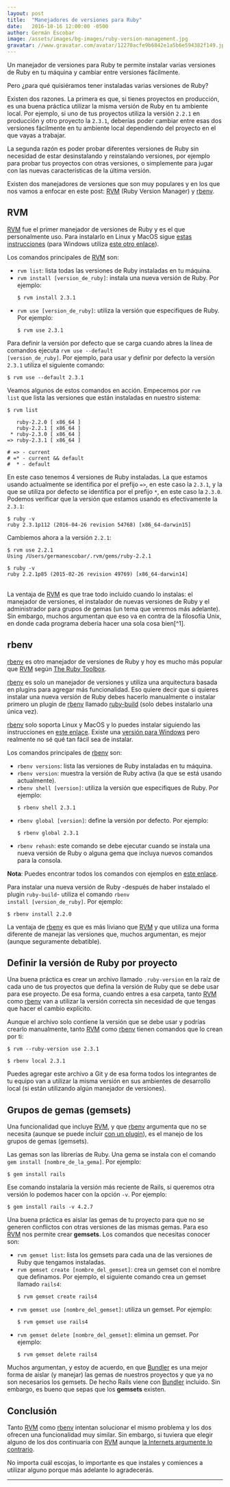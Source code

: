 ```yaml
---
layout: post
title:  "Manejadores de versiones para Ruby"
date:   2016-10-16 12:00:00 -0500
author: Germán Escobar
image: /assets/images/bg-images/ruby-version-management.jpg
gravatar: //www.gravatar.com/avatar/12270acfe9b6842e1a5b6e594382f149.jpg?s=80
---
```


Un manejador de versiones para Ruby te permite instalar varias versiones de Ruby en tu máquina y cambiar entre versiones fácilmente.<!-- more -->

Pero ¿para qué quisiéramos tener instaladas varias versiones de Ruby?

Existen dos razones. La primera es que, si tienes proyectos en producción, es una buena práctica utilizar la misma versión de Ruby en tu ambiente local. Por ejemplo, si uno de tus proyectos utiliza la versión <code>2.2.1</code> en producción y otro proyecto la <code>2.3.1</code>, deberías poder cambiar entre esas dos versiones fácilmente en tu ambiente local dependiendo del proyecto en el que vayas a trabajar.

La segunda razón es poder probar diferentes versiones de Ruby sin necesidad de estar desinstalando y reinstalando versiones, por ejemplo para probar tus proyectos con otras versiones, o simplemente para jugar con las nuevas características de la última versión.

Existen dos manejadores de versiones que son muy populares y en los que nos vamos a enfocar en este post: <a href="https://rvm.io/" target="_blank">RVM</a> (Ruby Version Manager) y <a href="https://github.com/rbenv/rbenv" target="_blank">rbenv</a>.

## RVM

<a href="https://rvm.io/" target="_blank">RVM</a> fue el primer manejador de versiones de Ruby y es el que personalmente uso. Para instalarlo en Linux y MacOS sigue <a href="https://rvm.io/rvm/install" target="_blank">estas instrucciones</a> (para Windows utiliza <a href="http://blog.developwithpassion.com/2012/03/30/installing-rvm-with-cygwin-on-windows/" target="_blank">este otro enlace</a>).

Los comandos principales de <a href="https://rvm.io/" target="_blank">RVM</a> son:

* <code>rvm list</code>: lista todas las versiones de Ruby instaladas en tu máquina.
* <code>rvm install [version_de_ruby]</code>: instala una nueva versión de Ruby. Por ejemplo:
  <pre><code class="language-none">$ rvm install 2.3.1</code></pre>
* <code>rvm use [version_de_ruby]</code>: utiliza la versión que especifiques de Ruby. Por ejemplo:
  <pre><code class="language-none">$ rvm use 2.3.1</code></pre>

Para definir la versión por defecto que se carga cuando abres la línea de comandos ejecuta <code>rvm use --default [version_de_ruby]</code>. Por ejemplo, para usar y definir por defecto la versión <code>2.3.1</code> utiliza el siguiente comando:

<pre><code class="language-none">$ rvm use --default 2.3.1</code></pre>

Veamos algunos de estos comandos en acción. Empecemos por <code>rvm list</code> que lista las versiones que están instaladas en nuestro sistema:

<pre><code class="language-none">$ rvm list

   ruby-2.2.0 [ x86_64 ]
   ruby-2.2.1 [ x86_64 ]
 * ruby-2.3.0 [ x86_64 ]
=> ruby-2.3.1 [ x86_64 ]

# => - current
# =* - current && default
#  * - default</code></pre>

En este caso tenemos 4 versiones de Ruby instaladas. La que estamos usando actualmente se identifica por el prefijo <code>=></code>, en este caso la <code>2.3.1</code>, y la que se utiliza por defecto se identifica por el prefijo <code>*</code>, en este caso la <code>2.3.0</code>. Podemos verificar que la versión que estamos usando es efectivamente la <code>2.3.1</code>:

<pre><code class="language-none">$ ruby -v
ruby 2.3.1p112 (2016-04-26 revision 54768) [x86_64-darwin15]</code></pre>

Cambiemos ahora a la versión <code>2.2.1</code>:

<pre><code class="language-none">$ rvm use 2.2.1
Using /Users/germanescobar/.rvm/gems/ruby-2.2.1

$ ruby -v
ruby 2.2.1p85 (2015-02-26 revision 49769) [x86_64-darwin14]</code></pre>

<br>
La ventaja de <a href="https://rvm.io/" target="_blank">RVM</a> es que trae todo incluido cuando lo instalas: el manejador de versiones, el instalador de nuevas versiones de Ruby y el administrador para grupos de gemas (un tema que veremos más adelante). Sin embargo, muchos argumentan que eso va en contra de la filosofía Unix, en donde cada programa debería hacer una sola cosa bien[^1].

## rbenv

<a href="https://github.com/rbenv/rbenv" target="_blank">rbenv</a> es otro manejador de versiones de Ruby y hoy es mucho más popular que <a href="https://rvm.io/" target="_blank">RVM</a> según <a href="https://www.ruby-toolbox.com/categories/ruby_version_management" target="_blank">The Ruby Toolbox</a>.

<a href="https://github.com/rbenv/rbenv" target="_blank">rbenv</a> es solo un manejador de versiones y utiliza una arquitectura basada en plugins para agregar más funcionalidad. Eso quiere decir que si quieres instalar una nueva versión de Ruby debes hacerlo manualmente o instalar primero un plugin de <a href="https://github.com/rbenv/rbenv" target="_blank">rbenv</a> llamado <a href="https://github.com/rbenv/ruby-build" target="_blank">ruby-build</a> (solo debes instalarlo una única vez).

<a href="https://github.com/rbenv/rbenv" target="_blank">rbenv</a> solo soporta Linux y MacOS y lo puedes instalar siguiendo las instrucciones en <a href="https://github.com/rbenv/rbenv#installation" target="_blank">este enlace</a>. Existe una <a href="https://github.com/nak1114/rbenv-win" target="_blank">versión para Windows</a> pero realmente no sé qué tan fácil sea de instalar.

Los comandos principales de <a href="https://github.com/rbenv/rbenv" target="_blank">rbenv</a> son:

* <code>rbenv versions</code>: lista las versiones de Ruby instaladas en tu máquina.
* <code>rbenv version</code>: muestra la versión de Ruby activa (la que se está usando actualmente).
* <code>rbenv shell [version]</code>: utiliza la versión que especifiques de Ruby. Por ejemplo:
  <pre><code>$ rbenv shell 2.3.1</code></pre>
* <code>rbenv global [version]</code>: define la versión por defecto. Por ejemplo:
    <pre><code>$ rbenv global 2.3.1</code></pre>
* <code>rbenv rehash</code>: este comando se debe ejecutar cuando se instala una nueva versión de Ruby o alguna gema que incluya nuevos comandos para la consola.

**Nota**: Puedes encontrar todos los comandos con ejemplos en <a href="https://github.com/rbenv/rbenv#command-reference" target="_blank">este enlace</a>.

Para instalar una nueva versión de Ruby \-después de haber instalado el plugin <code>ruby-build</code>\- utiliza el comando <code>rbenv install [version_de_ruby]</code>. Por ejemplo:

<pre><code>$ rbenv install 2.2.0</code></pre>

La ventaja de <a href="https://github.com/rbenv/rbenv" target="_blank">rbenv</a> es que es más liviano que <a href="https://rvm.io/" target="_blank">RVM</a> y que utiliza una forma diferente de manejar las versiones que, muchos argumentan, es mejor (aunque seguramente debatible).

## Definir la versión de Ruby por proyecto

Una buena práctica es crear un archivo llamado <code>.ruby-version</code> en la raíz de cada uno de tus proyectos que defina la versión de Ruby que se debe usar para ese proyecto. De esa forma, cuando entres a esa carpeta, tanto <a href="https://rvm.io/" target="_blank">RVM</a> como <a href="https://github.com/rbenv/rbenv" target="_blank">rbenv</a> van a utilizar la versión correcta sin necesidad de que tengas que hacer el cambio explícito.

Aunque el archivo solo contiene la versión que se debe usar y podrías crearlo manualmente, tanto <a href="https://rvm.io/" target="_blank">RVM</a> como <a href="https://github.com/rbenv/rbenv" target="_blank">rbenv</a> tienen comandos que lo crean por ti:

<pre><code>$ rvm --ruby-version use 2.3.1</code></pre>

<pre><code>$ rbenv local 2.3.1</code></pre>

Puedes agregar este archivo a Git y de esa forma todos los integrantes de tu equipo van a utilizar la misma versión en sus ambientes de desarrollo local (si están utilizando algún manejador de versiones).

## Grupos de gemas (gemsets)

Una funcionalidad que incluye <a href="https://rvm.io/" target="_blank">RVM</a>, y que <a href="https://github.com/rbenv/rbenv" target="_blank">rbenv</a> argumenta que no se necesita (aunque se puede incluir <a href="https://github.com/jf/rbenv-gemset" target="_blank">con un plugin</a>), es el manejo de los grupos de gemas (gemsets).

Las gemas son las librerías de Ruby. Una gema se instala con el comando <code>gem install [nombre_de_la_gema]</code>. Por ejemplo:

<pre><code>$ gem install rails</code></pre>

Ese comando instalaría la versión más reciente de Rails, si queremos otra versión lo podemos hacer con la opción <code>-v</code>. Por ejemplo:

<pre><code>$ gem install rails -v 4.2.7</code></pre>

Una buena práctica es aislar las gemas de tu proyecto para que no se generen conflictos con otras versiones de las mismas gemas. Para eso <a href="https://rvm.io/" target="_blank">RVM</a> nos permite crear **gemsets**. Los comandos que necesitas conocer son:

* <code>rvm gemset list</code>: lista los gemsets para cada una de las versiones de Ruby que tengamos instaladas.
* <code>rvm gemset create [nombre_del_gemset]</code>: crea un gemset con el nombre que definamos. Por ejemplo, el siguiente comando crea un gemset llamado <code>rails4</code>:
  <pre><code>$ rvm gemset create rails4</code></pre>
* <code>rvm gemset use [nombre_del_gemset]</code>: utiliza un gemset. Por ejemplo:
  <pre><code>$ rvm gemset use rails4</code></pre>
* <code>rvm gemset delete [nombre_del_gemset]</code>: elimina un gemset. Por ejemplo:
  <pre><code>$ rvm gemset delete rails4</code></pre>

Muchos argumentan, y estoy de acuerdo, en que <a href="http://bundler.io/" target="_blank">Bundler</a> es una mejor forma de aislar (y manejar) las gemas de nuestros proyectos y que ya no son necesarios los gemsets. De hecho Rails viene con <a href="http://bundler.io/" target="_blank">Bundler</a> incluido. Sin embargo, es bueno que sepas que los **gemsets** existen.

## Conclusión

Tanto <a href="https://rvm.io/" target="_blank">RVM</a> como <a href="https://github.com/rbenv/rbenv" target="_blank">rbenv</a> intentan solucionar el mismo problema y los dos ofrecen una funcionalidad muy similar. Sin embargo, si tuviera que elegir alguno de los dos continuaría con <a href="https://rvm.io/" target="_blank">RVM</a> aunque <a href="http://www.rubyinside.com/rbenv-a-simple-new-ruby-version-management-tool-5302.html" target="_blank">la Internets argumente lo contrario</a>.

No importa cuál escojas, lo importante es que instales y comiences a utilizar alguno porque más adelante lo agradecerás.

<hr>

[^1]: Existen otros argumentos en contra de RVM pero no son relevantes para efectos prácticos de este post.
